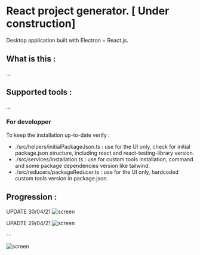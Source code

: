 # React project generator. [ Under construction]

Desktop application built with Electron + React.js.

## What is this :

...

## Supported tools :

...

### For developper

To keep the installation up-to-date verify :
- ./src/helpers/initialPackageJson.ts : use for the UI only, check for initial package.json structure, including react and react-testing-library version.
- ./src/services/installation.ts : use for custom tools installation, command and some package dependencies version like tailwind.
- ./src/reducers/packageReducer.ts : use for the UI only, hardcoded custom tools version in package.json.

## Progression :

UPDATE 30/04/21 
![screen](https://i.gyazo.com/3ef45e624c82280e751e441f5e902837.png)

UPADTE 29/04/21
![screen](https://i.gyazo.com/dbcb0bf3ed66fe3c99ec6ff3b5ecfce1.png)

--

![screen](https://i.gyazo.com/09b6f7abde372801ef82df2db16641f4.png)